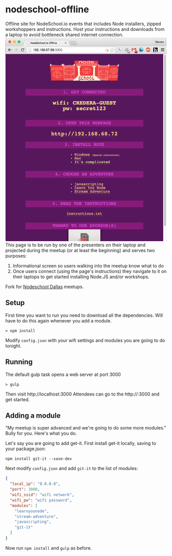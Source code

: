 nodeschool-offline
==================

Offline site for NodeSchool.io events that includes Node installers, zipped workshoppers and instructions.  Host your instructions and downloads from a laptop to avoid bottleneck shared internet connection.
![Nodeschool-offline in action](./nodeschool-offline-demo.png)
This page is to be run by one of the presenters on their laptop and projected during the meetup (or at least the beginning) and serves two purposes:

1. Informational screen so users walking into the meetup know what to do
2. Once users connect (using the page's instructions) they navigate to it on their laptops to get started installing Node.JS and/or workshops.

Fork for [Nodeschool Dallas](https://github.com/nodeschool/dallas) meetups.

## Setup

First time you want to run you need to download all the dependencies.  Will have to do this again whenever you add a module.
```
> npm install
```
Modify `config.json` with your wifi settings and modules you are going to do tonight.

## Running

The default gulp task opens a web server at port 3000
```
> gulp
```
Then visit http://localhost:3000
Attendees can go to the http://<your-ip>:3000 and get started.

## Adding a module
"My meetup is super advanced and we're going to do some more modules."  Bully for you.  Here's what you do.

Let's say you are going to add get-it.  First install get-it locally, saving to your package.json:
```
npm install git-it --save-dev
```

Next modify `config.json` and add `git-it` to the list of modules:
```json
{
  "local_ip": "0.0.0.0",
  "port": 3000,
  "wifi_ssid": "wifi network",
  "wifi_pw": "wifi password",
  "modules": [
    "learnyounode",
    "stream-adventure",
    "javascripting",
    "git-it"
  ]
}
```

Now run `npm install` and `gulp` as before.
